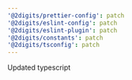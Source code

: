 ```yaml
---
'@2digits/prettier-config': patch
'@2digits/eslint-config': patch
'@2digits/eslint-plugin': patch
'@2digits/constants': patch
'@2digits/tsconfig': patch
---
```


Updated typescript
